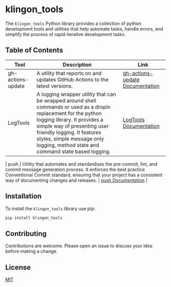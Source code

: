 # klingon_tools

The `klingon_tools` Python library provides a collection of python development
tools and utilities that help automate tasks, handle errors, and simplify the
process of rapid iterative development tasks.

## Table of Contents

| Tool | Description | Link |
| --- | --- | --- |
| gh-actions-update | A utility that reports on and updates GitHub Actions to the latest versions. | [gh-actions-update Documentation](./gh-actions-update.md) |
| LogTools | A logging wrapper utility that can be wrapped around shell commands or used as a dropin replacement for the python logging library. It provides a simple way of presenting user friendly logging. It features styles, simple message only logging, method state and command state based logging. | [LogTools Documentation](./logtools.md) |

| push | Utility that automates and standardises the pre-commit, lint, and commit message generation process. It enforces the best practice Conventional Commit standard, ensuring that your project has a consistent way of documenting changes and releases. | [push Documentation](./push.md) |


## Installation

To install the `klingon_tools` library use pip:

```sh
pip install klingon_tools
```


## Contributing

Contributions are welcome. Please open an issue to discuss your idea before making a change.

## License

[MIT](https://choosealicense.com/licenses/mit/)
